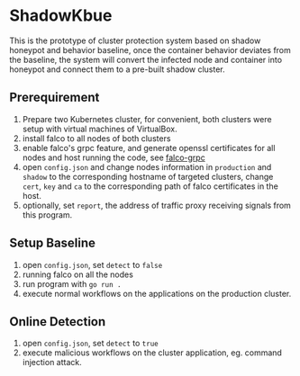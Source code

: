 # ShadowKbue

This is the prototype of cluster protection system based on shadow honeypot and behavior baseline, once the container behavior deviates from the baseline, the system will convert the infected node and container into honeypot and connect them to a pre-built shadow cluster.

## Prerequirement

1. Prepare two Kubernetes cluster, for convenient, both clusters were setup with virtual machines of VirtualBox.
2. install falco to all nodes of both clusters
3. enable falco's grpc feature, and generate openssl certificates for all nodes and host running the code, see [falco-grpc](https://falco.org/docs/grpc/grpc-config/)
4. open `config.json` and change nodes information in `production` and `shadow` to the corresponding hostname of targeted clusters, change `cert`, `key` and `ca` to the corresponding path of falco certificates in the host.
5. optionally, set `report`,  the address of traffic proxy receiving signals from this program.

## Setup Baseline

1. open `config.json`, set `detect` to `false`
2. running falco on all the nodes
3. run program with `go run .`
4. execute normal workflows on the applications on the production cluster.

## Online Detection

1. open `config.json`, set `detect` to `true`
2. execute malicious workflows on the cluster application, eg. command injection attack.
